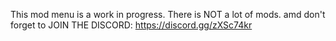 This mod menu is a work in progress. There is NOT a lot of mods. amd don't forget to JOIN THE DISCORD: https://discord.gg/zXSc74kr
